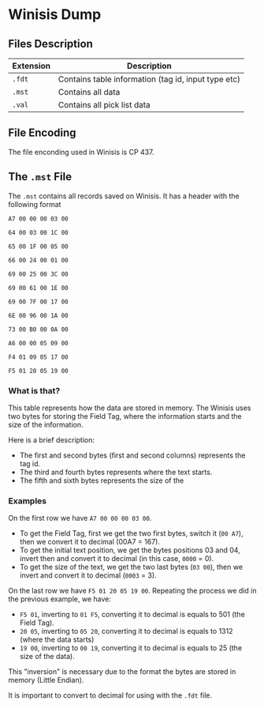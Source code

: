 # Winisis Dump

## Files Description
| Extension | Description |
|-|-|
| `.fdt` | Contains table information (tag id, input type etc) |
| `.mst` | Contains all data |
| `.val` | Contains all pick list data |

## File Encoding
The file enconding used in Winisis is CP 437.

## The `.mst` File
The `.mst` contains all records saved on Winisis.
It has a header with the following format

```Hex
A7 00 00 00 03 00

64 00 03 00 1C 00
		
65 00 1F 00 05 00

66 00 24 00 01 00

69 00 25 00 3C 00 

69 00 61 00 1E 00

69 00 7F 00 17 00

6E 00 96 00 1A 00

73 00 B0 00 0A 00

A6 00 00 05 09 00

F4 01 09 05 17 00

F5 01 20 05 19 00
```
### What is that?
This table represents how the data are stored in memory. The Winisis uses two bytes for storing the Field Tag, where the information starts and the size of the information.

Here is a brief description:
- The first and second bytes (first and second columns) represents the tag id.
- The third and fourth bytes represents where the text starts.
- The fifth and sixth bytes represents the size of the

### Examples
On the first row we have `A7 00 00 00 03 00`.
- To get the Field Tag, first we get the two first bytes, switch it (`00 A7`), then we convert it to decimal (00A7 = 167).
- To get the initial text position, we get the bytes positions 03 and 04, invert then and convert it to decimal (in this case, `0000` = 0).
- To get the size of the text, we get the two last bytes (`03 00`), then we invert and convert it to decimal (`0003` = 3).

On the last row we have `F5 01 20 05 19 00`.
Repeating the process we did in the previous example, we have:
- `F5 01`, inverting to `01 F5`, converting it to decimal is equals to 501 (the Field Tag).
- `20 05`, inverting to `05 20`, converting it to decimal is equals to 1312 (where the data starts)
- `19 00`, inverting to `00 19`, converting it to decimal is equals to 25 (the size of the data).

This "inversion" is necessary due to the format the bytes are stored in memory (Little Endian).

It is important to convert to decimal for using with the `.fdt` file.